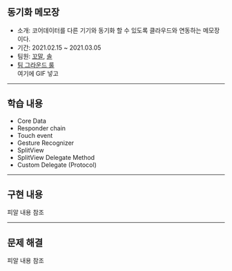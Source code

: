 ## 동기화 메모장
- 소개: 코어데이터를 다른 기기와 동기화 할 수 있도록 클라우드와 연동하는 메모장이다.
- 기간: 2021.02.15 ~ 2021.03.05
- 팀원: [꼬말](https://github.com/hakju), [솔](https://github.com/soleJin)
- [팀 그라운드 룰](https://github.com/hakju/ios-cloud-notes/blob/main/GroundRule.md)
<br> 여기에 GIF 넣고

---

## 학습 내용
- Core Data
- Responder chain
- Touch event
- Gesture Recognizer
- SplitView
- SplitView Delegate Method
- Custom Delegate (Protocol)
 
---

## 구현 내용
 피알 내용 참조
 
---

## 문제 해결
 피알 내용 참조
